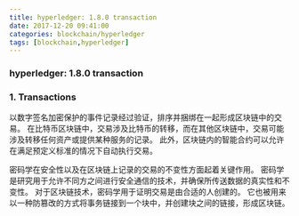```yaml
---
title: hyperledger: 1.8.0 transaction
date: 2017-12-20 09:41:00
categories: blockchain/hyperledger
tags: [blockchain,hyperledger]
---
```

### hyperledger: 1.8.0 transaction

### 1. Transactions
以数字签名加密保护的事件记录经过验证，排序并捆绑在一起形成区块链中的交易。 在比特币区块链中，交易涉及比特币的转移，而在其他区块链中，交易可能涉及转移任何资产或提供某种服务的记录。 此外，区块链内的智能合约可以允许在满足预定义标准的情况下自动执行交易。

密码学在安全性以及在区块链上记录的交易的不变性方面起着关键作用。 密码学是研究用于允许不同方之间进行安全通信的技术，并确保所传送数据的真实性和不变性。 对于区块链技术，密码学用于证明交易是由合适的人创建的。 它也被用来以一种防篡改的方式将事务链接到一个块中，并创建块之间的链接，形成区块链。

